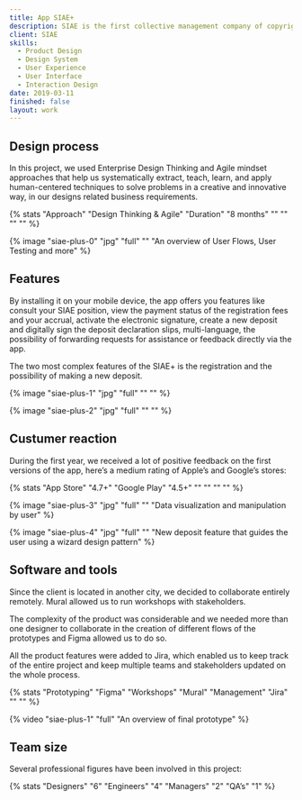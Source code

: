 ```yaml
---
title: App SIAE+
description: SIAE is the first collective management company of copyright in Italy. I collaborated with them in the creation of the first app SIAE+ that supports all the major services of the company.
client: SIAE
skills:
  - Product Design
  - Design System
  - User Experience
  - User Interface
  - Interaction Design
date: 2019-03-11
finished: false
layout: work
---
```


## Design process

In this project, we used Enterprise Design Thinking and Agile mindset approaches that help us systematically extract, teach, learn, and apply human-centered techniques to solve problems in a creative and innovative way, in our designs related business requirements.

{% stats "Approach" "Design Thinking & Agile" "Duration" "8 months" "" "" "" "" %}

{% image "siae-plus-0" "jpg" "full" "" "An overview of User Flows, User Testing and more" %}

## Features

By installing it on your mobile device, the app offers you features like consult your SIAE position, view the payment status of the registration fees and your accrual, activate the electronic signature, create a new deposit and digitally sign the deposit declaration slips, multi-language, the possibility of forwarding requests for assistance or feedback directly via the app.

The two most complex features of the SIAE+ is the registration and the possibility of making a new deposit.

{% image "siae-plus-1" "jpg" "full" "" "" %}

{% image "siae-plus-2" "jpg" "full" "" "" %}

## Custumer reaction

During the first year, we received a lot of positive feedback on the first versions of the app, here’s a medium rating of Apple’s and Google’s stores:

{% stats "App Store" "4.7+" "Google Play" "4.5+" "" "" "" "" %}

{% image "siae-plus-3" "jpg" "full" "" "Data visualization and manipulation by user" %}

{% image "siae-plus-4" "jpg" "full" "" "New deposit feature that guides the user using a wizard design pattern" %}

## Software and tools

Since the client is located in another city, we decided to collaborate entirely remotely. Mural allowed us to run workshops with stakeholders.

The complexity of the product was considerable and we needed more than one designer to collaborate in the creation of different flows of the prototypes and Figma allowed us to do so. 

All the product features were added to Jira, which enabled us to keep track of the entire project and keep multiple teams and stakeholders updated on the whole process.

{% stats "Prototyping" "Figma" "Workshops" "Mural" "Management" "Jira" "" "" %}

{% video "siae-plus-1" "full" "An overview of final prototype" %}

## Team size

Several professional figures have been involved in this project:

{% stats "Designers" "6" "Engineers" "4" "Managers" "2" "QA’s" "1" %}